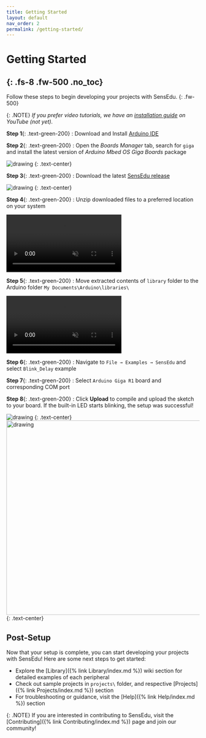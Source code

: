 ```yaml
---
title: Getting Started
layout: default
nav_order: 2
permalink: /getting-started/
---
```


# Getting Started
{: .fs-8 .fw-500 .no_toc}
---

Follow these steps to begin developing your projects with SensEdu.
{: .fw-500}

{: .NOTE}
*If you prefer video tutorials, we have an [installation guide] on YouTube (not yet).*

**Step 1**{: .text-green-200} : Download and Install [Arduino IDE]

**Step 2**{: .text-green-200} : Open the *Boards Manager* tab, search for `giga` and install the latest version of *Arduino Mbed OS Giga Boards* package

<img src="{{site.baseurl}}/assets/images/boards_install.png" alt="drawing"/>
{: .text-center}

**Step 3**{: .text-green-200} : Download the latest [SensEdu release]

<img src="{{site.baseurl}}/assets/images/release_install.png" alt="drawing"/>
{: .text-center}

**Step 4**{: .text-green-200} : Unzip downloaded files to a preferred location on your system

<video muted controls playsinline>
    <source src="{{site.baseurl}}/assets/videos/install_unzip.mp4" type="video/mp4">
    Video is broken.
</video>

**Step 5**{: .text-green-200} : Move extracted contents of `library` folder to the Arduino folder `My Documents\Arduino\libraries\`

<video muted controls playsinline>
    <source src="{{site.baseurl}}/assets/videos/install_libs.mp4" type="video/mp4">
    Video is broken.
</video>

**Step 6**{: .text-green-200} : Navigate to `File → Examples → SensEdu` and select `Blink_Delay` example

**Step 7**{: .text-green-200} : Select `Arduino Giga R1` board and corresponding COM port

**Step 8**{: .text-green-200} : Click **Upload** to compile and upload the sketch to your board. If the built-in LED starts blinking, the setup was successful!

<img src="{{site.baseurl}}/assets/images/select_install.png" alt="drawing"/>
{: .text-center}

<img src="{{site.baseurl}}/assets/images/demo_blink.gif" alt="drawing" width="507"/>
{: .text-center}

## Post-Setup

Now that your setup is complete, you can start developing your projects with SensEdu! Here are some next steps to get started:
* Explore the [Library]({% link Library/index.md %}) wiki section for detailed examples of each peripheral
* Check out sample projects in `projects\` folder, and respective [Projects]({% link Projects/index.md %}) section
* For troubleshooting or guidance, visit the [Help]({% link Help/index.md %}) section

{: .NOTE}
If you are interested in contributing to SensEdu, visit the [Contributing]({% link Contributing/index.md %}) page and join our community!

[Arduino IDE]: https://support.arduino.cc/hc/en-us/articles/360019833020-Download-and-install-Arduino-IDE
[SensEdu release]: https://github.com/ShiegeChan/SensEdu/releases/
[installation guide]: https://www.youtube.com/